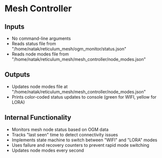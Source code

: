 # Mesh Controller

## Inputs
- No command-line arguments
- Reads status file from "/home/natak/reticulum_mesh/ogm_monitor/status.json"
- Reads node modes file from "/home/natak/reticulum_mesh/mesh_controller/node_modes.json"

## Outputs
- Updates node modes file at "/home/natak/reticulum_mesh/mesh_controller/node_modes.json"
- Prints color-coded status updates to console (green for WIFI, yellow for LORA)

## Internal Functionality
- Monitors mesh node status based on OGM data
- Tracks "last seen" time to detect connectivity issues
- Implements state machine to switch between "WIFI" and "LORA" modes
- Uses failure and recovery counters to prevent rapid mode switching
- Updates node modes every second
